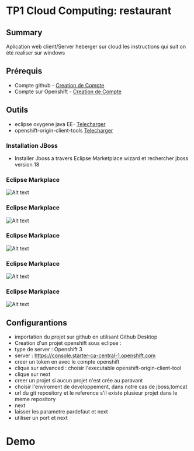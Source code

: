 # TP1 Cloud Computing: restaurant


## Summary
Aplication web client/Server heberger sur cloud
les instructions qui suit on étè realiser sur windows 
## Prérequis 
* Compte github - [Creation de Compte](https://github.com)
* Compte sur Openshift - [Creation de Compte](https://manage.openshift.com)

## Outils 

* eclipse oxygene java EE- [Telecharger]( https://www.eclipse.org/downloads/packages/release/oxygen/3a)
* openshift-origin-client-tools [Telecharger](https://github.com/openshift/origin/releases)

### Installation JBoss
- Installer Jboss a travers Eclipse Marketplace wizard et rechercher jboss version 18
 
 ### Eclipse Markplace
 ![Alt text](https://github.com/karimouseyni/RestaurantCloud/blob/master/img/jboss1.png)
 ### Eclipse Markplace
 ![Alt text](https://github.com/karimouseyni/RestaurantCloud/blob/master/img/jboss2.png)
 ### Eclipse Markplace
 ![Alt text](https://github.com/karimouseyni/RestaurantCloud/blob/master/img/jboss3.png)
 ### Eclipse Markplace
 ![Alt text](https://github.com/karimouseyni/RestaurantCloud/blob/master/img/jboss4.png)
 ### Eclipse Markplace
 ![Alt text](https://github.com/karimouseyni/RestaurantCloud/blob/master/img/jboss5.png)
 
## Configurantions

- importation du projet sur github en utilisant Github Desktop
- Creation d'un projet openshift sous eclipse :
- type de server : Openshift 3
- server : https://console.starter-ca-central-1.openshift.com
- creer un token en avec le compte openshift
- clique sur advanced : choisir l'executable  openshift-origin-client-tool
- clique sur next
- creer un projet si aucun projet n'est crée au paravant
- choisir l'enviroment de developpement, dans notre cas de jboss,tomcat
- url du git repository et le reference s'il existe plusieur projet dans le meme repository
- next
- laisser les parametre pardefaut et next
- utiliser un port et next

# Demo



